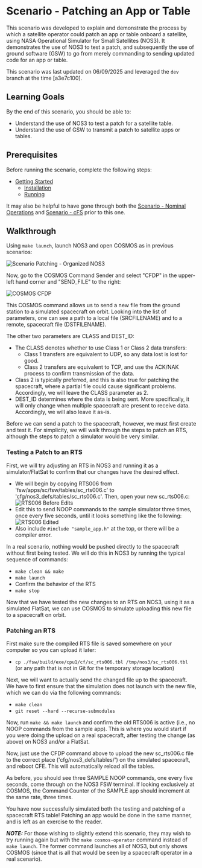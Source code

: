 # Scenario - Patching an App or Table

This scenario was developed to explain and demonstrate the process by which a satellite operator could patch an app or table onboard a satellite, using NASA Operational Simulator for Small Satellites (NOS3).
It demonstrates the use of NOS3 to test a patch, and subsequently the use of ground software (GSW) to go from merely commanding to sending updated code for an app or table. 

This scenario was last updated on 06/09/2025 and leveraged the `dev` branch at the time [a3e7c100].

## Learning Goals

By the end of this scenario, you should be able to:
 * Understand the use of NOS3 to test a patch for a satellite table.
 * Understand the use of GSW to transmit a patch to satellite apps or tables.

## Prerequisites

Before running the scenario, complete the following steps:
* [Getting Started](./NOS3_Getting_Started.md)
  * [Installation](./NOS3_Getting_Started.md#installation)
  * [Running](./NOS3_Getting_Started.md#running)

It may also be helpful to have gone through both the [Scenario - Nominal Operations](./Scenario_Nominal_Ops.md) and [Scenario - cFS](./Scenario_cFS.md) prior to this one.

## Walkthrough

Using `make launch`, launch NOS3 and open COSMOS as in previous scenarios:

![Scenario Patching - Organized NOS3](./_static/scenario_demo/scenario_demo_organized.png)

Now, go to the COSMOS Command Sender and select "CFDP" in the upper-left hand corner and "SEND_FILE" to the right:

![COSMOS CFDP](./_static/scenario_patching/scenario_patching_CFDP.png)

This COSMOS command allows us to send a new file from the ground station to a simulated spacecraft on orbit.
Looking into the list of parameters, one can see a path to a local file (SRCFILENAME) and to a remote, spacecraft file (DSTFILENAME). 

The other two parameters are CLASS and DEST_ID:  
 * The CLASS denotes whether to use Class 1 or Class 2 data transfers:
    * Class 1 transfers are equivalent to UDP, so any data lost is lost for good.
    * Class 2 transfers are equivalent to TCP, and use the ACK/NAK process to confirm transmission of the data.
 * Class 2 is typically preferred, and this is also true for patching the spacecraft, where a partial file could cause significant problems.  Accordingly, we will leave the CLASS parameter as 2.
 * DEST_ID determines where the data is being sent. More specifically, it will only change when multiple spacecraft are present to receive data.  Accordingly, we will also leave it as-is.  

Before we can send a patch to the spacecraft, however, we must first create and test it.
For simplicity, we will walk through the steps to patch an RTS, although the steps to patch a simulator would be very similar. 

### Testing a Patch to an RTS

First, we will try adjusting an RTS in NOS3 and running it as a simulator/FlatSat to confirm that our changes have the desired effect.
 * We will begin by copying RTS006 from 'fsw/apps/sc/fsw/tables/sc_rts006.c' to 'cfg/nos3_defs/tables/sc_rts006.c'.  Then, open your new sc_rts006.c:
![RTS006 Before Edits](./_static/scenario_patching/rts006_pre_edits.png)
 * Edit this to send NOOP commands to the sample simulator three times, once every five seconds, until it looks something like the following:
![RTS006 Edited](./_static/scenario_patching/rts006_edited.png)
 * Also include `#include "sample_app.h"` at the top, or there will be a compiler error.

In a real scenario, nothing would be pushed directly to the spacecraft without first being tested.
We will do this in NOS3 by running the typical sequence of commands:
 * `make clean && make`
 * `make launch`
 * Confirm the behavior of the RTS
 * `make stop`

Now that we have tested the new changes to an RTS on NOS3, using it as a simulated FlatSat, we can use COSMOS to simulate uploading this new file to a spacecraft on orbit.

### Patching an RTS

First make sure the compiled RTS file is saved somewhere on your computer so you can upload it later:
 * `cp ./fsw/build/exe/cpu1/cf/sc_rts006.tbl /tmp/nos3/sc_rts006.tbl` (or any path that is not in Git for the temporary storage location)

Next, we will want to actually send the changed file up to the spacecraft.
We have to first ensure that the simulation does not launch with the new file, which we can do via the following commands:
 * `make clean`
 * `git reset --hard --recurse-submodules`

Now, run `make && make launch` and confirm the old RTS006 is active (i.e., no NOOP commands from the sample app).
This is where you would start if you were doing the upload on a real spacecraft, after testing the change (as above) on NOS3 and/or a FlatSat.

Now, just use the CFDP command above to upload the new sc_rts006.c file to the correct place ('cfg/nos3_defs/tables/') on the simulated spacecraft, and reboot CFE.
This will automatically reload all the tables.

As before, you should see three SAMPLE NOOP commands, one every five seconds, come through on the NOS3 FSW terminal.
If looking exclusively at COSMOS, the Command Counter of the SAMPLE app should increment at the same rate, three times.

You have now successfully simulated both the testing and patching of a spacecraft RTS table!
Patching an app would be done in the same manner, and is left as an exercise to the reader.

**_NOTE:_** For those wishing to slightly extend this scenario, they may wish to try running again but with the `make cosmos-operator` command instead of `make launch`.
The former command launches all of NOS3, but only shows COSMOS (since that is all that would be seen by a spacecraft operator in a real scenario).  

